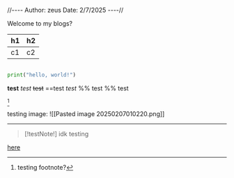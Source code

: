 
//----
Author: zeus
Date: 2/7/2025
----//

Welcome to my blogs?


| h1  | h2  |
| --- | --- |
| c1  | c2  |
```python

print("hello, world!")

```

**test**
*test*
~~test~~
==test
$test$
%% test %%
test

[^1]

testing image:
![[Pasted image 20250207010220.png]]

---


> [!testNote!] idk
> testing

[here](htt)

[^1]: testing footnote?
